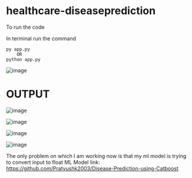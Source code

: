 # healthcare-diseaseprediction

To run the code

In terminal run the command 

    py app.py
        OR
    python app.py 
   
![image](https://github.com/Pratyushk2003/healthcare-diseaseprediction/assets/77561223/1495064b-c035-46e5-ae7e-da915ca12497)
# OUTPUT
![image](https://github.com/Pratyushk2003/healthcare-diseaseprediction/assets/77561223/e1b1da49-f70c-4e9a-a415-d294aeccdee9)

![image](https://github.com/Pratyushk2003/healthcare-diseaseprediction/assets/77561223/9a13d580-93b6-4665-8152-b995b22b5e8d)

![image](https://github.com/Pratyushk2003/healthcare-diseaseprediction/assets/77561223/b116b41d-b524-4ee5-a3c7-f3fde5502e0a)

![image](https://github.com/Pratyushk2003/healthcare-diseaseprediction/assets/77561223/34ea1203-0b57-45ae-8f8a-a9883ec61191)

The only problem on which I am working now is that my ml model is trying to convert input to float
ML Model link: https://github.com/Pratyushk2003/Disease-Prediction-using-Catboost

